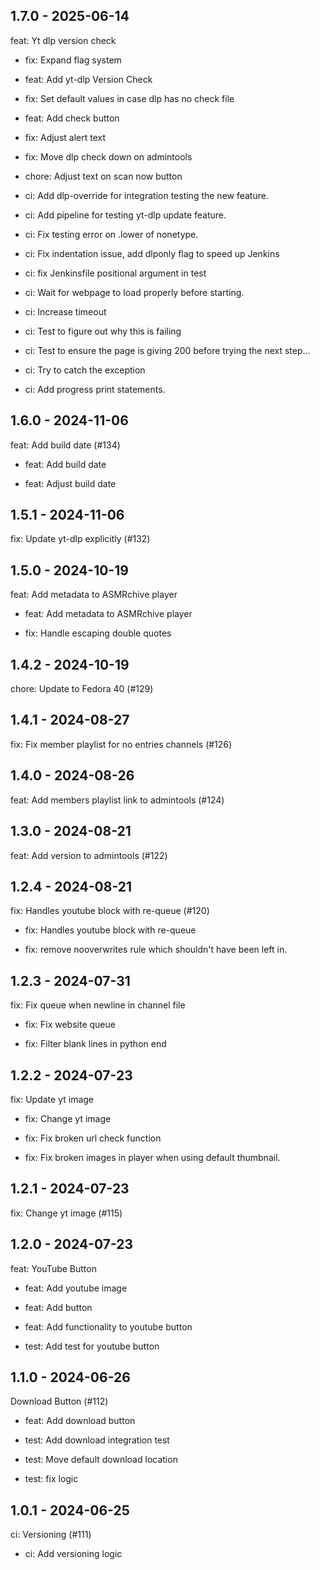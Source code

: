 ## 1.7.0 - 2025-06-14
feat: Yt dlp version check

* fix: Expand flag system

* feat: Add yt-dlp Version Check

* fix: Set default values in case dlp has no check file

* feat: Add check button

* fix: Adjust alert text

* fix: Move dlp check down on admintools

* chore: Adjust text on scan now button

* ci: Add dlp-override for integration testing the new feature.

* ci: Add pipeline for testing yt-dlp update feature.

* ci: Fix testing error on .lower of nonetype.

* ci: Fix indentation issue, add dlponly flag to speed up Jenkins

* ci: fix Jenkinsfile positional argument in test

* ci: Wait for webpage to load properly before starting.

* ci: Increase timeout

* ci: Test to figure out why this is failing

* ci: Test to ensure the page is giving 200 before trying the next step...

* ci: Try to catch the exception

* ci: Add progress print statements.

## 1.6.0 - 2024-11-06
feat: Add build date (#134)

* feat: Add build date

* feat: Adjust build date

## 1.5.1 - 2024-11-06
fix: Update yt-dlp explicitly (#132)

## 1.5.0 - 2024-10-19
feat: Add metadata to ASMRchive player

* feat: Add metadata to ASMRchive player

* fix: Handle escaping double quotes

## 1.4.2 - 2024-10-19
chore: Update to Fedora 40 (#129)

## 1.4.1 - 2024-08-27
fix: Fix member playlist for no entries channels (#126)

## 1.4.0 - 2024-08-26
feat: Add members playlist link to admintools (#124)

## 1.3.0 - 2024-08-21
feat: Add version to admintools (#122)

## 1.2.4 - 2024-08-21
fix: Handles youtube block with re-queue (#120)

* fix: Handles youtube block with re-queue

* fix: remove nooverwrites rule which shouldn't have been left in.

## 1.2.3 - 2024-07-31
fix: Fix queue when newline in channel file

* fix: Fix website queue

* fix: Filter blank lines in python end

## 1.2.2 - 2024-07-23
fix: Update yt image

* fix: Change yt image

* fix: Fix broken url check function

* fix: Fix broken images in player when using default thumbnail.

## 1.2.1 - 2024-07-23
fix: Change yt image (#115)

## 1.2.0 - 2024-07-23
feat: YouTube Button

* feat: Add youtube image

* feat: Add button

* feat: Add functionality to youtube button

* test: Add test for youtube button

## 1.1.0 - 2024-06-26
Download Button (#112)

* feat: Add download button

* test: Add download integration test

* test: Move default download location

* test: fix logic

## 1.0.1 - 2024-06-25
ci: Versioning (#111)

* ci: Add versioning logic


